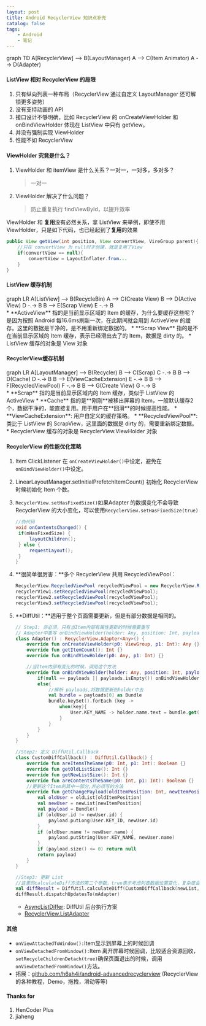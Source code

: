 ```yaml
---
layout: post
title: Android RecyclerView 知识点补充
catalog: false
tags:
    - Android
    - 笔记
---
```




<div class="mermaid">
graph TD
A[RecyclerView] --> B(LayoutManager)
A --> C(Item Animator)
A --> D(Adapter)
</div>

#### ListView 相对 RecyclerView 的局限

1. 只有纵向列表一种布局（RecyclerView 通过自定义 LayoutManager 还可解锁更多姿势）
2. 没有支持动画的 API
3.  接口设计不够明确，比如 RecyclerView 的 onCreateViewHolder 和 onBindViewHolder 体现在 ListView 中只有 getView。
4. 并没有强制实现 ViewHolder
5. 性能不如 RecyclerView

#### ViewHolder 究竟是什么？

1. ViewHolder 和 itemView 是什么关系？一对一，一对多，多对多？

   > 一对一

2. ViewHolder 解决了什么问题？

   > 防止重复执行 findViewById，以提升效率

ViewHolder 和 **复用**没有必然关系，拿 ListView  来举例，即使不用 ViewHolder，只是如下代码，也已经起到了**复用**的效果
```java
public View getView(int position, View convertView, VireGroup parent){
	//只在 convertView 为 null时才创建，就是复用了View
	if(convertView == null){
		convertView = LayoutInflater.from...
	}
}
```



#### ListView 缓存机制

<div class="mermaid">
graph LR
A[ListView] --> B(RecycleBin)
A --> C(Create View)
B --> D(Active View)
D -.-> B
B --> E(Scrap View)
E -.-> B
</div>
* **ActiveView** 指的是当前显示区域的 Item 的缓存，为什么要缓存这些呢？是因为按照 Android   每16.6ms刷新一次，在此期间就会用到 ActiveView 的缓存。这里的数据是干净的，是不用重新绑定数据的。
* **Scrap View** 指的是不在当前显示区域的 Item 缓存，表示已经滑出去了的 Item，数据是 dirty 的。
* ListView 缓存的对象是 View 对象

#### RecyclerView缓存机制

<div class="mermaid">
graph LR
A[LayoutManager] --> B(Recycler)
B --> C(Scrap)
C -.-> B
B --> D(Cache)
D -.-> B
B --> E(ViewCacheExtension)
E -.-> B
B --> F(RecycledViewPool)
F -.-> B
B --> G(Create View)
G -.-> B
</div>
* **Scrap** 指的是当前显示区域内的 Item 缓存，类似于 ListView 的 ActiveView
* **Cache** 指的是**刚刚**被移出屏幕的 Item，一般默认缓存2个，数据干净的，能直接复用。用于用户在**回滑**的时候提高性能。
* **ViewCacheExtension**: 用户自定义的缓存策略。
* **RecycledViewPool**: 类比于 ListView 的 ScrapView，这里面的数据是 dirty 的，需要重新绑定数据。
* RecyclerView 缓存的对象是 RecyclerView.ViewHolder 对象

#### RecyclerView  的性能优化策略

1. Item ClickListener 在 `onCreateViewHolder()`中设定，避免在`onBindViewHolder()`中设定。

2. LinearLayoutManager.setInitialPrefetchItemCount() 初始化 RecyclerView 时候初始化 Item 个数。

3. `RecyclerView.setHasFixedSize()`如果Adapter 的数据变化不会导致 RecyclerView 的大小变化，可以使用`RecyclerView.setHasFixedSize(true)`

   ```java
   //伪代码
   void onContentsChanged() {
   	if(mHasFixedSize) {
   		layoutChildren();
   	} else {
   		requestLayout();
   	}
   }
   ```

4. **很简单很厉害：**多个 RecyclerView 共用 RecycledViewPool：

   ```java
   RecyclerView.RecycledViewPool recycledViewPool = new RecyclerView.RecycledViewPool();
   recyclerView1.setRecycledViewPool(recycledViewPool);
   recyclerView2.setRecycledViewPool(recycledViewPool);
   recyclerView3.setRecycledViewPool(recycledViewPool);
   ```

5. **DiffUtil：**适用于整个页面需要更新，但是有部分数据是相同的。

   ```kotlin
   // Step1: 非必须，只有当Item内部有属性更新的时候需要重写
   // Adapter中重写 onBindViewHolder(holder: Any, position: Int, payloads: MutableList<Any>)方法
   class Adapter() : RecyclerView.Adapter<Any>() {
       override fun onCreateViewHolder(p0: ViewGroup, p1: Int): Any {}
       override fun getItemCount(): Int {}
       override fun onBindViewHolder(p0: Any, p1: Int) {}
   
       //当Item内部有变化的时候，调用这个方法
       override fun onBindViewHolder(holder: Any, position: Int, payloads: MutableList<Any>) {
           if(null == payloads || payloads.isEmpty()) onBindViewHolder(holder,position)
           else{
               //解析 payloads,将数据更新到holder中去
               val bundle = payloads[0] as Bundle
               bundle.keySet().forEach {key -> 
                   when(key){
                       User.KEY_NAME -> holder.name.text = bundle.get(key)
                   }
               }
           }
       }
   }
   
   //Step2: 定义 DiffUtil.Callback
   class CustomDiffCallback() : DiffUtil.Callback() {
       override fun areItemsTheSame(p0: Int, p1: Int): Boolean {}
       override fun getOldListSize(): Int {}
       override fun getNewListSize(): Int {}
       override fun areContentsTheSame(p0: Int, p1: Int): Boolean {}
       //更新这个Item的其中一部分,非必须写的方法
       override fun getChangePayload(oldItemPosition: Int, newItemPosition: Int): Any? {
           val oldUser = oldList[oldItemPosition]
           val newUser = newList[newItemPosition]
           val payload = Bundle()
           if (oldUser.id != newUser.id) {
               payload.putLong(User.KEY_ID, newUser.id)
           }
           if (oldUser.name != newUser.name) {
               payload.putString(User.KEY_NAME, newUser.name)
           }
           if (payload.size() <= 0) return null
           return payload
       }
   }
   
   //Step3: 更新 List
   //这里的calculateDiff方法的第二个参数，true表示考虑列表数据位置变化，复杂度会变为O(n²)
   val diffResult = DiffUtil.calculateDiff(CustomDiffCallback(newList, oldList), false)
   diffResult.dispatchUpdatesTo(mAdapter)
   ```

   * [AsyncListDiffer](https://developer.android.com/reference/androidx/recyclerview/widget/AsyncListDiffer): DiffUtil 后台执行方案
   * [RecyclerView.ListAdapter](https://developer.android.com/reference/androidx/recyclerview/widget/ListAdapter)

#### 其他

* `onViewAttachedToWindow():`Item显示到屏幕上的时候回调
* `onViewDetachedFromWindow():`Item 离开屏幕时候回调，比较适合资源回收，`setRecycleChildrenDetach(true)`确保页面退出的时候，调用`onViewDetachedFromWindow()`方法。
* 拓展：[github.com/h6ah4i/android-advancedrecyclerview](https://github.com/h6ah4i/android-advancedrecyclerview) (RecyclerView的各种教程，Demo，拖拽，滑动等等)

#### Thanks for

1. HenCoder Plus
2. jiaheng







